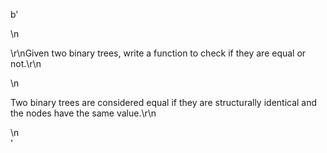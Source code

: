 b'<div class="question-description">\n<p><p>\r\nGiven two binary trees, write a function to check if they are equal or not.\r\n</p>\n<p>Two binary trees are considered equal if they are structurally identical and the nodes have the same value.\r\n</p></p>\n</div>'